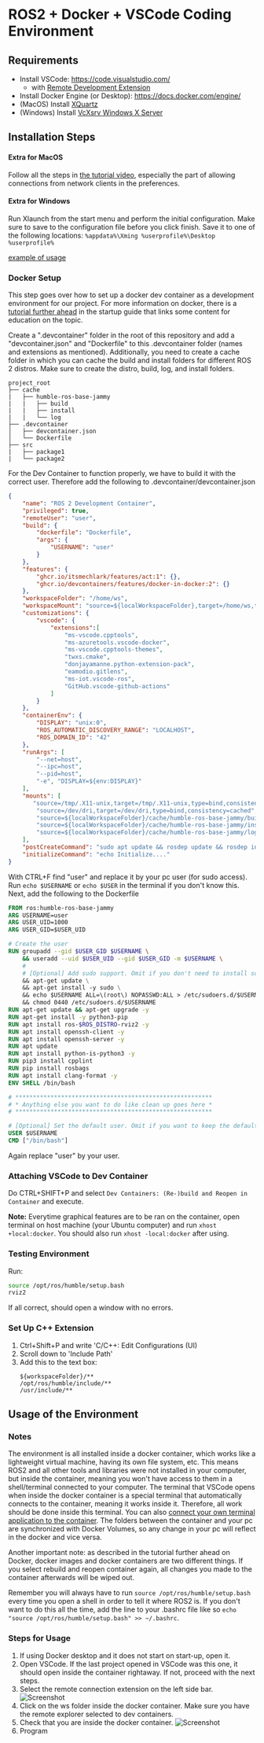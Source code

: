 # ROS2 + Docker + VSCode Coding Environment

## Requirements

- Install VSCode: https://code.visualstudio.com/
    - with [Remote Development Extension](https://marketplace.visualstudio.com/items?itemName=ms-vscode-remote.vscode-remote-extensionpack)
- Install Docker Engine (or Desktop): https://docs.docker.com/engine/
- (MacOS) Install [XQuartz](https://www.xquartz.org/)
- (Windows) Install [VcXsrv Windows X Server ](https://sourceforge.net/projects/vcxsrv/)

## Installation Steps

#### Extra for MacOS

Follow all the steps in [the tutorial video](https://www.youtube.com/watch?v=cNDR6Z24KLM), especially the part of allowing connections from network clients in the preferences.

#### Extra for Windows

Run Xlaunch from the start menu and perform the initial configuration.
Make sure to save to the configuration file before you click finish. Save it to one of the following locations: ```%appdata%\Xming %userprofile%\Desktop %userprofile%```

[example of usage](https://www.youtube.com/watch?v=BDilFZ9C9mw)

### Docker Setup

This step goes over how to set up a docker dev container as a development environment for our project. For more information on docker, there is a [tutorial further ahead](https://github.com/fs-feup/autonomous-systems/blob/main/docs/tutorials/docker-tutorial.md) in the startup guide that links some content for education on the topic.

Create a ".devcontainer" folder in the root of this repository and add a "devcontainer.json" and "Dockerfile" to this .devcontainer folder (names and extensions as mentioned). Additionally, you need to create a cache folder in which you can cache the build and install folders for different ROS 2 distros. Make sure to create the distro, build, log, and install folders.

```ssh
project_root
├── cache
|   ├── humble-ros-base-jammy
|   |   ├── build
|   |   ├── install
|   |   └── log
├── .devcontainer
│   ├── devcontainer.json
│   └── Dockerfile
├── src
|   ├── package1
|   └── package2
```

For the Dev Container to function properly, we have to build it with the correct user. Therefore add the following to .devcontainer/devcontainer.json
```json
{
    "name": "ROS 2 Development Container",
    "privileged": true,
    "remoteUser": "user",
    "build": {
        "dockerfile": "Dockerfile",
        "args": {
            "USERNAME": "user"
        }
    },
    "features": {
        "ghcr.io/itsmechlark/features/act:1": {},
        "ghcr.io/devcontainers/features/docker-in-docker:2": {}
    },
    "workspaceFolder": "/home/ws",
    "workspaceMount": "source=${localWorkspaceFolder},target=/home/ws,type=bind",
    "customizations": {
        "vscode": {
            "extensions":[
                "ms-vscode.cpptools",
                "ms-azuretools.vscode-docker",
                "ms-vscode.cpptools-themes",
                "twxs.cmake",
                "donjayamanne.python-extension-pack",
                "eamodio.gitlens",
                "ms-iot.vscode-ros",
                "GitHub.vscode-github-actions"
            ]
        }
    },
    "containerEnv": {
        "DISPLAY": "unix:0",
        "ROS_AUTOMATIC_DISCOVERY_RANGE": "LOCALHOST",
        "ROS_DOMAIN_ID": "42"
    },
    "runArgs": [
        "--net=host",
        "--ipc=host",
        "--pid=host",
        "-e", "DISPLAY=${env:DISPLAY}"
    ],
    "mounts": [
       "source=/tmp/.X11-unix,target=/tmp/.X11-unix,type=bind,consistency=cached",
        "source=/dev/dri,target=/dev/dri,type=bind,consistency=cached",
        "source=${localWorkspaceFolder}/cache/humble-ros-base-jammy/build,target=/home/ws/build,type=bind",
        "source=${localWorkspaceFolder}/cache/humble-ros-base-jammy/install,target=/home/ws/install,type=bind",
        "source=${localWorkspaceFolder}/cache/humble-ros-base-jammy/log,target=/home/ws/log,type=bind"
    ],
    "postCreateCommand": "sudo apt update && rosdep update && rosdep install --from-paths src --ignore-src -y && sudo chown -R user /home/ws/",
	"initializeCommand": "echo Initialize...."
}
```
With CTRL+F find "user" and replace it by your pc user (for sudo access). Run `echo $USERNAME` or `echo $USER` in the terminal if you don't know this.
Next, add the following to the Dockerfile

```dockerfile
FROM ros:humble-ros-base-jammy
ARG USERNAME=user
ARG USER_UID=1000
ARG USER_GID=$USER_UID

# Create the user
RUN groupadd --gid $USER_GID $USERNAME \
    && useradd --uid $USER_UID --gid $USER_GID -m $USERNAME \
    #
    # [Optional] Add sudo support. Omit if you don't need to install software after connecting.
    && apt-get update \
    && apt-get install -y sudo \
    && echo $USERNAME ALL=\(root\) NOPASSWD:ALL > /etc/sudoers.d/$USERNAME \
    && chmod 0440 /etc/sudoers.d/$USERNAME
RUN apt-get update && apt-get upgrade -y
RUN apt-get install -y python3-pip
RUN apt install ros-$ROS_DISTRO-rviz2 -y
RUN apt install openssh-client -y
RUN apt install openssh-server -y
RUN apt update
RUN apt install python-is-python3 -y
RUN pip3 install cpplint
RUN pip install rosbags
RUN apt install clang-format -y
ENV SHELL /bin/bash

# ********************************************************
# * Anything else you want to do like clean up goes here *
# ********************************************************

# [Optional] Set the default user. Omit if you want to keep the default as root.
USER $USERNAME
CMD ["/bin/bash"]
```

Again replace "user" by your user.

### Attaching VSCode to Dev Container

Do CTRL+SHIFT+P and select `Dev Containers: (Re-)build and Reopen in Container` and execute.

**Note:** Everytime graphical features are to be ran on the container, open terminal on host machine (your Ubuntu computer) and run `xhost +local:docker`. You should also run `xhost -local:docker` after using.

### Testing Environment

Run:
```bash
source /opt/ros/humble/setup.bash
rviz2
```
If all correct, should open a window with no errors.

### Set Up C++ Extension

1. Ctrl+Shift+P and write 'C/C++: Edit Configurations (UI)
2. Scroll down to 'Include Path'
3. Add this to the text box:
    ```
    ${workspaceFolder}/**
    /opt/ros/humble/include/**
    /usr/include/**
    ```

## Usage of the Environment

### Notes

The environment is all installed inside a docker container, which works like a lightweight virtual machine, having its own file system, etc. This means ROS2 and all other tools and libraries were not installed in your computer, but inside the container, meaning you won't have access to them in a shell/terminal connected to your computer. The terminal that VSCode opens when inside the docker container is a special terminal that automatically connects to the container, meaning it works inside it. Therefore, all work should be done inside this terminal. You can also [connect your own terminal application to the container](https://kodekloud.com/blog/docker-exec/). The folders between the container and your pc are synchronized with Docker Volumes, so any change in your pc will reflect in the docker and vice versa.

Another important note: as described in the tutorial further ahead on Docker, docker images and docker containers are two different things. If you select rebuild and reopen container again, all changes you made to the container afterwards will be wiped out.

Remember you will always have to run ```source /opt/ros/humble/setup.bash``` every time you open a shell in order to tell it where ROS2 is. If you don't want to do this all the time, add the line to your .bashrc file like so ```echo "source /opt/ros/humble/setup.bash" >> ~/.bashrc```.

### Steps for Usage

1. If using Docker desktop and it does not start on start-up, open it.
2. Open VSCode. If the last project opened in VSCode was this one, it should open inside the container rightaway. If not, proceed with the next steps.
3. Select the remote connection extension on the left side bar.
    ![Screenshot](../../assets/ros2_docker_setup/1.png)
4. Click on the ws folder inside the docker container. Make sure you have the remote explorer selected to dev containers.
5. Check that you are inside the docker container.
    ![Screenshot](../../assets/ros2_docker_setup/2.png)
6. Program